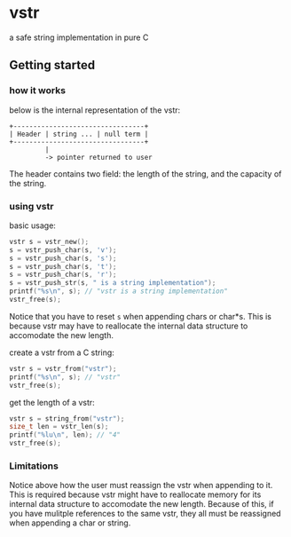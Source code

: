 # vstr

a safe string implementation in pure C 

## Getting started

### how it works 

below is the internal representation of the vstr:

```shell
+---------------------------------+
| Header | string ... | null term |
+---------------------------------+
         |
         -> pointer returned to user
```

The header contains two field: the length of the string, and the capacity of the string.

### using vstr 

basic usage: 

```c
vstr s = vstr_new();
s = vstr_push_char(s, 'v');
s = vstr_push_char(s, 's');
s = vstr_push_char(s, 't');
s = vstr_push_char(s, 'r');
s = vstr_push_str(s, " is a string implementation");
printf("%s\n", s); // "vstr is a string implementation"
vstr_free(s);
```

Notice that you have to reset `s` when appending chars or char*s. This is because vstr 
may have to reallocate the internal data structure to accomodate the new 
length.  

create a vstr from a C string: 

```c
vstr s = vstr_from("vstr");
printf("%s\n", s); // "vstr"
vstr_free(s);
```

get the length of a vstr: 

```c
vstr s = string_from("vstr");
size_t len = vstr_len(s);
printf("%lu\n", len); // "4"
vstr_free(s);
```

### Limitations 

Notice above how the user must reassign the vstr when appending to it. This is required because 
vstr might have to reallocate memory for its internal data structure to accomodate the new 
length. Because of this, if you have mulitple references to the same vstr, they all must be reassigned 
when appending a char or string.
